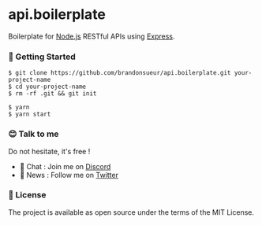 # api.boilerplate

Boilerplate for [Node.js](https://nodejs.org/en/) RESTful APIs using [Express](http://expressjs.com/).

### 📕  Getting Started
```
$ git clone https://github.com/brandonsueur/api.boilerplate.git your-project-name
$ cd your-project-name
$ rm -rf .git && git init
```

```
$ yarn
$ yarn start
```

### 😊  Talk to me
Do not hesitate, it's free !

- 💬  Chat : Join me on [Discord](https://discord.gg/KTv27wj)
- 📣  News : Follow me on [Twitter](https://twitter.com/_brandonsueur)

### 📖  License
The project is available as open source under the terms of the MIT License.

